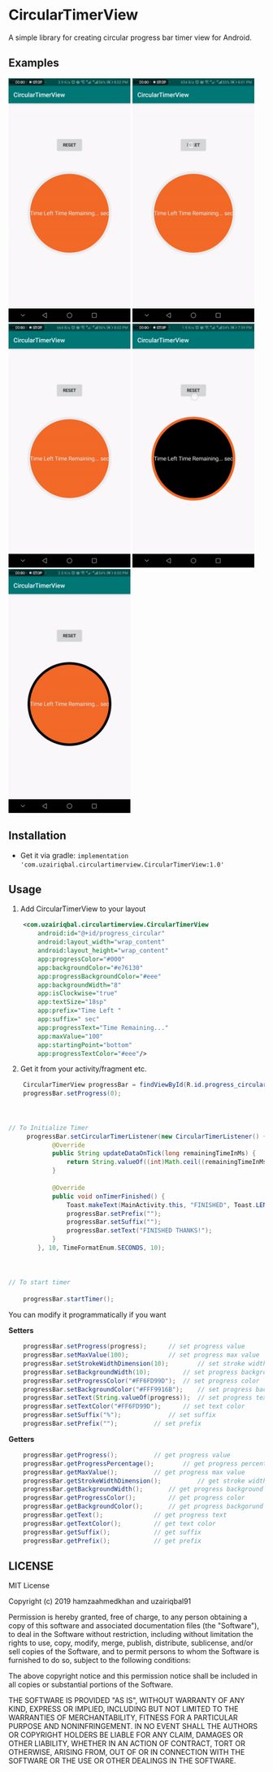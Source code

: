 # CircularTimerView


A simple library for creating circular progress bar timer view for Android.

## Examples

<img src='screenshot/a.gif' height=480 width=240 />                    <img src='screenshot/b.gif' height=480 width=240 />
<img src='screenshot/c.gif' height=480 width=240 />                    <img src='screenshot/d.gif' height=480 width=240 />
<img src='screenshot/e.gif' height=480 width=240 />


## Installation

- Get it via gradle: ``` implementation 'com.uzairiqbal.circulartimerview.CircularTimerView:1.0' ```
## Usage

1) Add CircularTimerView to your layout

```xml
    <com.uzairiqbal.circulartimerview.CircularTimerView
        android:id="@+id/progress_circular"
        android:layout_width="wrap_content"
        android:layout_height="wrap_content"
        app:progressColor="#000"
        app:backgroundColor="#e76130"
        app:progressBackgroundColor="#eee"
        app:backgroundWidth="8"
        app:isClockwise="true"
        app:textSize="18sp"
        app:prefix="Time Left "
        app:suffix=" sec"
        app:progressText="Time Remaining..."
        app:maxValue="100"
        app:startingPoint="bottom"
        app:progressTextColor="#eee"/>
```

2) Get it from your activity/fragment etc.

```java
    CircularTimerView progressBar = findViewById(R.id.progress_circular);
    progressBar.setProgress(0);



// To Initialize Timer
     progressBar.setCircularTimerListener(new CircularTimerListener() {
            @Override
            public String updateDataOnTick(long remainingTimeInMs) {
                return String.valueOf((int)Math.ceil((remainingTimeInMs / 1000.f)));
            }

            @Override
            public void onTimerFinished() {
                Toast.makeText(MainActivity.this, "FINISHED", Toast.LENGTH_SHORT).show();
                progressBar.setPrefix("");
                progressBar.setSuffix("");
                progressBar.setText("FINISHED THANKS!");
            }
        }, 10, TimeFormatEnum.SECONDS, 10);



// To start timer

    progressBar.startTimer();


```

You can modify it programmatically if you want

<b>Setters</b>

```java
	progressBar.setProgress(progress); 		// set progress value
	progressBar.setMaxValue(100); 			// set progress max value
	progressBar.setStrokeWidthDimension(10); 		// set stroke width
	progressBar.setBackgroundWidth(10); 		// set progress background width
	progressBar.setProgressColor("#FF6FD99D"); 	// set progress color
	progressBar.setBackgroundColor("#FFF9916B"); 	// set progress backgorund color
	progressBar.setText(String.valueOf(progress)); 	// set progress text
	progressBar.setTextColor("#FF6FD99D"); 		// set text color
	progressBar.setSuffix("%"); 			// set suffix
	progressBar.setPrefix(""); 			// set prefix
```

<b>Getters</b>

```java
	progressBar.getProgress();			// get progress value
	progressBar.getProgressPercentage();		// get progress percentage
	progressBar.getMaxValue();			// get progress max value
	progressBar.getStrokeWidthDimension();			// get stroke width
	progressBar.getBackgroundWidth();		// get progress background width
	progressBar.getProgressColor();			// get progress color
	progressBar.getBackgroundColor();		// get progress backgorund color
	progressBar.getText();  			// get progress text
	progressBar.getTextColor();			// get text color
	progressBar.getSuffix();			// get suffix
	progressBar.getPrefix();			// get prefix
```

## LICENSE


MIT License

Copyright (c) 2019 hamzaahmedkhan and uzairiqbal91

Permission is hereby granted, free of charge, to any person obtaining a copy
of this software and associated documentation files (the "Software"), to deal
in the Software without restriction, including without limitation the rights
to use, copy, modify, merge, publish, distribute, sublicense, and/or sell
copies of the Software, and to permit persons to whom the Software is
furnished to do so, subject to the following conditions:

The above copyright notice and this permission notice shall be included in all
copies or substantial portions of the Software.

THE SOFTWARE IS PROVIDED "AS IS", WITHOUT WARRANTY OF ANY KIND, EXPRESS OR
IMPLIED, INCLUDING BUT NOT LIMITED TO THE WARRANTIES OF MERCHANTABILITY,
FITNESS FOR A PARTICULAR PURPOSE AND NONINFRINGEMENT. IN NO EVENT SHALL THE
AUTHORS OR COPYRIGHT HOLDERS BE LIABLE FOR ANY CLAIM, DAMAGES OR OTHER
LIABILITY, WHETHER IN AN ACTION OF CONTRACT, TORT OR OTHERWISE, ARISING FROM,
OUT OF OR IN CONNECTION WITH THE SOFTWARE OR THE USE OR OTHER DEALINGS IN THE
SOFTWARE.

